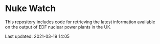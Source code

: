 # Nuke Watch

This repository includes code for retrieving the latest information available on the output of EDF nuclear power plants in the UK.

Last updated: 2021-03-19 14:05